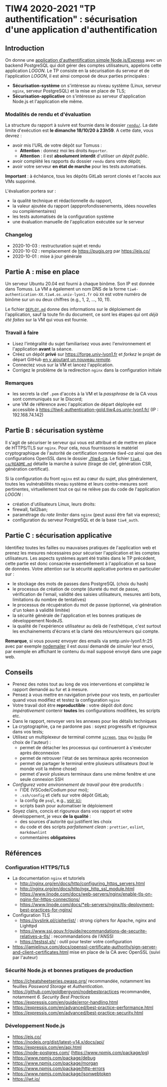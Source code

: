 TIW4 2020-2021 "TP authentification" : sécurisation d'une application d'authentification
========================================================================================

Introduction
------------

On donne une [application d'authentification simple Node.js/Express](https://github.com/romulusFR/tiw4-authentication) avec un backend PostgreSQL qui doit gérer des comptes utilisateurs, appelons cette application _LOGON_.
Le TP consiste en la sécurisation du serveur et de l'application _LOGON_, il est ainsi composé de deux parties principales :

* **Sécurisation-système** on s'intéresse au niveau système (Linux, serveur `nginx`, serveur PostgreSQL) et la mise en place de TLS;
* **Sécurisation-applicative** on s'intéresse au serveur d'application Node.js et l'application elle même.

### Modalités de rendu et d'évaluation

La structure du rapport à suivre est fournie dans le dossier [`rendu/`](rendu/).
La date limite d'exécution est **le dimanche 18/10/20 à 23h59**.
A cette date, vous devrez :

* avoir mis l'URL de votre dépôt sur Tomuss :
  - **Attention** : donnez moi les droits `Reporter`.
  - **Attention** : il est **absolument interdit** d'utiliser _un dépôt public_.
* avoir complété les rapports du dossier `rendu` dans votre dépôt;
* avoir votre serveur **en état de marche** pour les tests automatisés.

**Important** : à échéance, tous les dépôts GitLab seront clonés et l'accès aux VMs supprimé.

L'évaluation portera sur :

* la qualité technique et rédactionnelle du rapport,
* la valeur ajoutée du rapport (appprofondissenements, idées nouvelles ou complémentaires)
* les tests automatisés de la configuration système
* une évaluation manuelle de l'application exécutée sur le serveur

### Changelog

* 2020-10-03 : restructuration sujet et rendu
* 2020-10-02 : remplacement de <https://pugjs.org> par <https://ejs.co/>
* 2020-10-01 : mise à jour générale

Partie A : mise en place
------------------------

Un serveur Ubuntu 20.04 est fourni à chaque binôme. Son IP est donnée dans Tomuss. La VM a également un nom DNS de la forme `tiw4-authentication-XX.tiw4.os.univ-lyon1.fr` où `XX` est votre numéro de binôme sur un ou deux chiffres (e.g., 1, 2, ..., 10, 11).

Le fichier [`DEPLOY.md`](./DEPLOY.md) donne des informations sur le déploiement de l'application, sauf la toute fin du document, ce sont les étapes qui ont _déjà été faites_ sur la VM qui vous est fournie.

### Travail à faire

* Lisez l'intégralité du sujet familiarisez vous avec l'environnement et l'application **avant** la séance.
* Créez un dépôt **privé** sur <https://forge.univ-lyon1.fr> et _forkez_ le projet de départ GitHub [en y ajoutant un nouveau _remote_](https://stackoverflow.com/questions/50973048/forking-git-repository-from-github-to-gitlab).
* Connectez vous sur la VM et lancez l'application.
* Corrigez le problème de la redirection `nginx` dans la configuration initiale

### Remarques

* les secrets la clef `.pem` d'accès à la VM et la _passphrase_ de la CA vous sont communiqués sur le Discord;
* une VM de référence avec l'application de départ déployée est accessible à <https://tiw4-authentication-gold.tiw4.os.univ-lyon1.fr/> (IP : 192.168.74.142)

Partie B : sécurisation système
--------------------------------

Il s'agit de sécuriser le serveur qui vous est attribué et de mettre en place de HTTPS/TLS sur `nginx`.
Pour cela, nous fournissons le matériel cryptographique de l'autorité de certification nommée _tiw4-ca_ ainsi que des configurations OpenSSL dans le dossier [./tiw4-ca](./tiw4-ca). Le fichier [`tiw4-ca/README.md`](tiw4-ca/README.md) détaille la marche à suivre (tirage de clef, génération CSR, génération certificat).

Si la configuration du front `nginx` est au cœur du sujet, plus généralement, toutes les vulnérabilités niveau système et leurs contre-mesures sont pertinentes, virtuellement tout ce qui ne relève pas du code de l'application _LOGON_ :

* création d'utilisateurs Linux, leurs droits:
* firewall, fail2ban;
* paramétrage  du _rate limiter_ dans `nginx` (peut aussi être fait via express);
* configuration du serveur PostgreSQL et de la base `tiw4_auth`.

Partie C : sécurisation applicative
-----------------------------------

Identifiez toutes les failles ou mauvaises pratiques de l'application web et prenez les mesures nécessaires pour sécuriser l'application et les comptes utilisateurs. Les aspects systèmes ayant été traités dans le TP précédent, cette partie est donc consacrée essentiellement à l'application et sa base de données. Votre attention sur la sécurité applicative portera en particulier sur :

* le stockage des mots de passes dans PostgreSQL (choix du hash)
* le processus de création de compte (dureté du mot de passe, vérification de l'email, validité des saisies utilisateurs, mesures anti bots, limitations du nombre de tentatives)
* le processus de récupération du mot de passe (optionnel, via génération d'un token à validité limitée)
* la sécurité générale de l'application et les bonnes pratiques de développement NodeJS.
* la qualité de l'expérience utilisateur au delà de l'esthétique, c'est surtout les enchainements d'écrans et la clarté des retours/erreurs qui compte.

**Remarque**, si vous pouvez envoyer des emails via smtp.univ-lyon1.fr:25 avec par exemple [nodemailer](https://nodemailer.com/about/) il est _aussi_ demandé de _simuler_ leur envoi, par exemple en affichant le contenu du mail supposé envoyé dans une page web.

Conseils
--------

* Prenez des notes tout au long de vos interventions et complétez le rapport demandé au fur et à mesure.
* Pensez à vous mettre en navigation privée pour vos tests, en particulier quand vous modifiez et testez la configuration `nginx`
* Votre travail doit être **reproductible** : votre dépôt doit donc _impérativement_ contenir **toutes** les configurations modifiées, les scripts etc.
* Dans le rapport, renvoyer vers les annexes pour les détails techniques
* La cryptographie, ça ne pardonne pas : soyez progressifs et rigoureux dans vos tests;
* Utilisez un multiplexeur de terminal comme [`screen`](https://www.gnu.org/software/screen/screen.html), [`tmux`](https://github.com/tmux/tmux/wiki) ou [`byobu`](https://www.byobu.org/) (le choix de l'auteur) :
  - permet de détacher les processus qui continueront à s'exécuter après déconnexion
  - permet de retrouver l'état de ses terminaux après reconnexion
  - permet de partager le terminal entre plusieurs utilisateurs (tout le monde voit la même chose)
  - permet d'avoir plusieurs terminaux dans une même fenêtre et une seule connexion SSH
* _Configurez votre environnement de travail_ pour être productifs :
  - l'IDE (VSCode/Codium pour moi);
  - `.ssh/config` et clefs sur votre dépôt GitLab;
  - la config de `psql`, e.g., [voir ici](https://forge.univ-lyon1.fr/bd-pedago/bd-pedago#ligne-de-commande-psql);
  - scripts bash pour automatiser le déploiement
* Soyez clairs, concis et rigoureux dans vos rapport et votre développement, je veux **de la qualité** :
  - des sources d'autorité qui justifient les choix
  - du code et des scripts _parfaitement clean_ : `prettier`, `eslint`, `markdownlint`
  - commentaires **obligatoires**

Références
----------

### Configuration HTTPS/TLS

* La documentation `nginx` et tutoriels
  - <http://nginx.org/en/docs/http/configuring_https_servers.html>
  - <http://nginx.org/en/docs/http/ngx_http_ssl_module.html>
  - <https://www.linode.com/docs/web-servers/nginx/enable-tls-on-nginx-for-https-connections/>
  - <https://www.linode.com/docs/*eb-servers/nginx/tls-deployment-best-practices-for-nginx/>
* Configuration TLS
  - <https://syslink.pl/cipherlist/> : strong ciphers for Apache, nginx and Lighttpd
  - <https://www.ssi.gouv.fr/guide/recommandations-de-securite-relatives-a-tls/> : recommandations de l'ANSSI
  - <https://testssl.sh/> : outil pour tester votre configuration
* <https://jamielinux.com/docs/openssl-certificate-authority/sign-server-and-client-certificates.html> mise en place de la CA avec OpenSSL (suivi par l'auteur)

### Sécurité Node.js et bonnes pratiques de production

* <https://cheatsheetseries.owasp.org/> recommandée, notamment les feuilles _Password Storage_ et _Authentication_.
* <https://github.com/goldbergyoni/nodebestpractices> recommandée, notamment  _6. Security Best Practices_
* <https://expressjs.com/en/guide/error-handling.html>
* <https://expressjs.com/en/advanced/best-practice-performance.html>
* <https://expressjs.com/en/advanced/best-practice-security.html>

### Développement Node.js

* <https://ejs.co/>
* <https://nodejs.org/dist/latest-v14.x/docs/api/>
* <https://expressjs.com/en/api.html>
* <https://node-postgres.com/> (<https://www.npmjs.com/package/pg>)
* <https://www.npmjs.com/package/debug>
* <https://www.npmjs.com/package/morgan>
* <https://www.npmjs.com/package/http-errors>
* <https://www.npmjs.com/package/jsonwebtoken>
* <https://jwt.io/>
